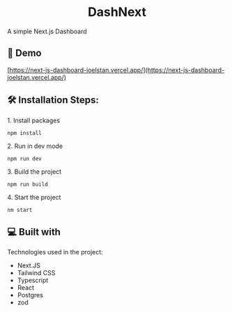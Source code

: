 <h1 align="center" id="title">DashNext</h1>

<p id="description">A simple Next.js Dashboard</p>

<h2>🚀 Demo</h2>

[https://next-js-dashboard-joelstan.vercel.app/](https://next-js-dashboard-joelstan.vercel.app/)

<h2>🛠️ Installation Steps:</h2>

<p>1. Install packages</p>

```
npm install
```

<p>2. Run in dev mode</p>

```
npm run dev
```

<p>3. Build the project</p>

```
npm run build
```

<p>4. Start the project</p>

```
nm start
```

  
  
<h2>💻 Built with</h2>

Technologies used in the project:

*   Next.JS
*   Tailwind CSS
*   Typescript
*   React
*   Postgres
*   zod